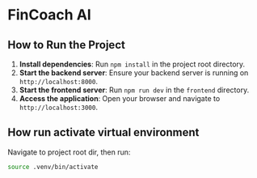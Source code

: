 # FinCoach AI

## How to Run the Project

1. **Install dependencies**: Run `npm install` in the project root directory.
2. **Start the backend server**: Ensure your backend server is running on `http://localhost:8000`.
3. **Start the frontend server**: Run `npm run dev` in the `frontend` directory.
4. **Access the application**: Open your browser and navigate to `http://localhost:3000`.

## How run activate virtual environment
Navigate to project root dir, then run:
```bash
source .venv/bin/activate
```
